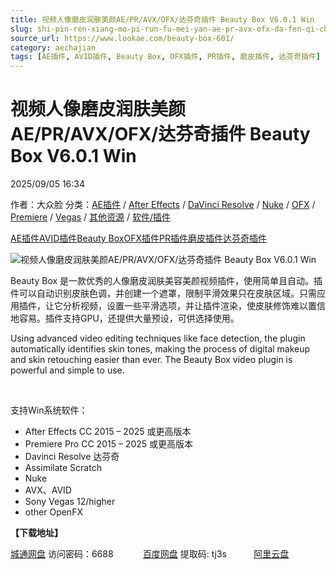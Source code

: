 ```yaml
---
title: 视频人像磨皮润肤美颜AE/PR/AVX/OFX/达芬奇插件 Beauty Box V6.0.1 Win
slug: shi-pin-ren-xiang-mo-pi-run-fu-mei-yan-ae-pr-avx-ofx-da-fen-qi-cha-jian-beauty-box-v6-0-1-win
source_url: https://www.lookae.com/beauty-box-601/
category: aechajian
tags: [AE插件, AVID插件, Beauty Box, OFX插件, PR插件, 磨皮插件, 达芬奇插件]
---
```

# 视频人像磨皮润肤美颜AE/PR/AVX/OFX/达芬奇插件 Beauty Box V6.0.1 Win

2025/09/05 16:34

作者：大众脸
分类：[AE插件](https://www.lookae.com/after-effects/aechajian/) / [After Effects](https://www.lookae.com/after-effects/) / [DaVinci Resolve](https://www.lookae.com/qitarjcj/resolvezy/) / [Nuke](https://www.lookae.com/qitarjcj/nukezy/) / [OFX](https://www.lookae.com/qitarjcj/ofxzy/) / [Premiere](https://www.lookae.com/qitarjcj/premierezy/) / [Vegas](https://www.lookae.com/qitarjcj/vegaszy/) / [其他资源](https://www.lookae.com/qitarjcj/otherzy/) / [软件/插件](https://www.lookae.com/qitarjcj/)

[AE插件](https://www.lookae.com/tag/ae%e6%8f%92%e4%bb%b6/)[AVID插件](https://www.lookae.com/tag/avid%e6%8f%92%e4%bb%b6/)[Beauty Box](https://www.lookae.com/tag/beauty-box/)[OFX插件](https://www.lookae.com/tag/ofx%e6%8f%92%e4%bb%b6/)[PR插件](https://www.lookae.com/tag/pr%e6%8f%92%e4%bb%b6/)[磨皮插件](https://www.lookae.com/tag/%e7%a3%a8%e7%9a%ae%e6%8f%92%e4%bb%b6/)[达芬奇插件](https://www.lookae.com/tag/%e8%be%be%e8%8a%ac%e5%a5%87%e6%8f%92%e4%bb%b6/)

![视频人像磨皮润肤美颜AE/PR/AVX/OFX/达芬奇插件 Beauty Box V6.0.1 Win](https://www.lookae.com/wp-content/uploads/2021/04/Beauty-Box-Mac-.jpg "Vegas/Nuke/达芬奇/Scratch人像磨皮润肤美颜视频插件 Beauty Box OFX V6.0.0 Win-LookAE.com")

Beauty Box 是一款优秀的人像磨皮润肤美容美颜视频插件，使用简单且自动。插件可以自动识别皮肤色调，并创建一个遮罩，限制平滑效果只在皮肤区域。只需应用插件，让它分析视频，设置一些平滑选项，并让插件渲染，使皮肤修饰难以置信地容易。插件支持GPU，还提供大量预设，可供选择使用。

Using advanced video editing techniques like face detection, the plugin automatically identifies skin tones, making the process of digital makeup and skin retouching easier than ever. The Beauty Box video plugin is powerful and simple to use.

[﻿﻿﻿﻿﻿](https://cloud.video.taobao.com//play/u/705956171/p/1/e/6/t/1/211731022272.mp4)

支持Win系统软件：

* After Effects CC 2015 – 2025 或更高版本
* Premiere Pro CC 2015 – 2025 或更高版本
* Davinci Resolve 达芬奇
* Assimilate Scratch
* Nuke
* AVX、AVID
* Sony Vegas 12/higher
* other OpenFX

**【下载地址】**

[城通网盘](https://url70.ctfile.com/f/2827370-8423665160-8681dc?p=4431) 访问密码：6688            [百度网盘](https://pan.baidu.com/s/1yO8NABEvAZg3zaewY1evOg?pwd=tj3s) 提取码: tj3s           [阿里云盘](https://www.alipan.com/s/neRqJ3M3BCy)

